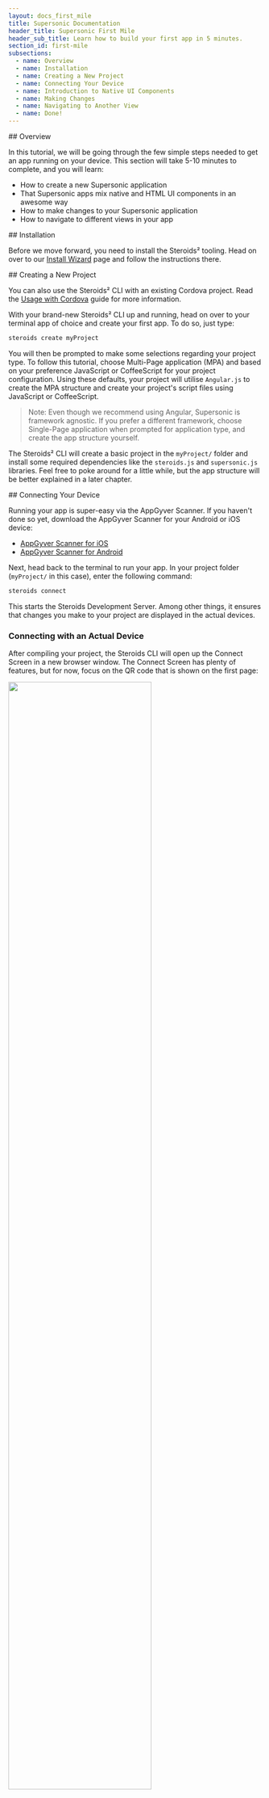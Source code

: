 ```yaml
---
layout: docs_first_mile
title: Supersonic Documentation
header_title: Supersonic First Mile
header_sub_title: Learn how to build your first app in 5 minutes.
section_id: first-mile
subsections:
  - name: Overview
  - name: Installation
  - name: Creating a New Project
  - name: Connecting Your Device
  - name: Introduction to Native UI Components
  - name: Making Changes
  - name: Navigating to Another View
  - name: Done!
---
```



<section class="docs-section" id="overview">
## Overview

In this tutorial, we will be going through the few simple steps needed to get an app running on your device. This section will take 5-10 minutes to complete, and you will learn:

  - How to create a new Supersonic application
  - That Supersonic apps mix native and HTML UI components in an awesome way
  - How to make changes to your Supersonic application
  - How to navigate to different views in your app

</section>


<section class="docs-section" id="installation">
## Installation

Before we move forward, you need to install the Steroids² tooling. Head on over to our [Install Wizard](https://academy.appgyver.com/installwizard) page and follow the instructions there.
</section>


<section class="docs-section" id="creating-a-new-project">
## Creating a New Project

<p class="advanced-panel">You can also use the Steroids² CLI with an existing Cordova project. Read the <a href="/tooling/cli/usage-with-cordova">Usage with Cordova</a> guide for more information.</p>

With your brand-new Steroids² CLI up and running, head on over to your terminal app of choice and create your first app. To do so, just type:

```bash
steroids create myProject
```

You will then be prompted to make some selections regarding your project type. To follow this tutorial, choose Multi-Page application (MPA) and based on your preference JavaScript or CoffeeScript for your project configuration. Using these defaults, your project will utilise `Angular.js` to create the MPA structure and create your project's script files using JavaScript or CoffeeScript.

>Note: Even though we recommend using Angular, Supersonic is framework agnostic. If you prefer a different framework, choose Single-Page application when prompted for application type, and create the app structure yourself.

The Steroids² CLI will create a basic project in the `myProject/` folder and install some required dependencies like the `steroids.js` and `supersonic.js` libraries. Feel free to poke around for a little while, but the app structure will be better explained in a later chapter.
</section>


<section class="docs-section" id="connecting-your-device">
## Connecting Your Device

Running your app is super-easy via the AppGyver Scanner. If you haven't done so yet, download the AppGyver Scanner for your Android or iOS device:

  - [AppGyver Scanner for iOS](https://itunes.apple.com/us/app/appgyver-scanner/id575076515?mt=8)
  - [AppGyver Scanner for Android](https://play.google.com/store/apps/details?id=com.appgyver.freshandroid)

Next, head back to the terminal to run your app. In your project folder (`myProject/` in this case), enter the following command:

```bash
steroids connect
```

This starts the Steroids Development Server. Among other things, it ensures that changes you make to your project are displayed in the actual devices.

### Connecting with an Actual Device

After compiling your project, the Steroids CLI will open up the Connect Screen in a new browser window. The Connect Screen has plenty of features, but for now, focus on the QR code that is shown on the first page:

<img src="/img/tutorial/Steroids_connect_index.png" style="width:75%;">

*Connect Screen QR code.*

To run your app on a real device, all you have to do is open the AppGyver Scanner you installed previously and scan the displayed QR code. The Scanner app will then download the required files, establish a connection with the Steroids Development Server and start your app.

If you can't connect the Scanner app with your Steroids Development Server, please read through the [troubleshooting guide](/tooling/cli/connect-screen/troubleshooting-scanner-connectivity/).
</section>


<section class="docs-section" id="introduction-to-native-ui-components">
## Introduction to Native UI Components
<img src="/img/tutorial/example_app_index.png" style="width:25%;">

*A fresh Supersonic project running on a device.*

The app starts in the view pictured above. Most of the content on the screen is just plain HTML and CSS. However, the top and bottom of the screen contain native components: a **native navigation bar** and a **native tab bar**.

Try rotating your device to see how the components smoothly realign themselves. You can rest assured the components stay in their correct places no matter what!

<img src="/img/tutorial/example_app_rotated.png" style="width:75%;">

*The native components realign themselves when the device is rotated.*

The native components also mean that we don't have to use any JavaScript hacks for scrolling. Try scrolling the view: it's smooth as butter, and if you scroll past the edge of the page, you get the native effects: rubber-band on iOS and the blue highlight on Android.

Next, try switching between the tabs. As you can see, the view changes instantaneously. This is possible because each tab is its own HTML document (wrapped inside its own WebView "browser" instance – more on this later), and switching between them is handled by native UI code.

The tabs live on even when they're not active. Go to the Settings tab, change the position of some of the sliders, and scroll down a bit. Switch to the Index tab and back again. The state is maintained perfectly, because nothing is done to the Settings tab itself – it is just hidden from view by the native UI code.
</section>


<section class="docs-section" id="making-changes">
## Making Changes

With your app up and running, we're ready to make some changes. Open the `myProject/app/example/views/getting-started.html` file in your editor of choice. Find the `<super-navbar>` element and change the title text:

```html
<super-navbar>
  <super-navbar-title>
    Hello World!
  </super-navbar-title>
</super-navbar>
```
Save the file. The Steroids Development Server automatically notices that a file has changed and refreshes your project. The app will reload itself, after which you'll see the navigation bar update with your new title.
</section>


<section class="docs-section" id="navigating-to-another-view">
## Navigating to Another View

Below the `<super-navbar>` element, you will notice two buttons wrapped by another custom HTML element, `<super-navigate>`. The `<super-navigate>` element provides an easy way for you to declaratively set up the navigation structure of your app: when any of its child elements (the `<button>` in this case) are tapped, the app will navigate to the target view. (In this case, the target view is determined by the `view-id` attribute – you'll learn more about this in the following tutorials!)

Try it out! Tap either of the buttons on your device. You will see the new view animate into view, and a back button appear on the navigation bar.

The new view, again, is running inside its own native WebView container, so the view below will continue to happily exist, execute JavaScript and maintain state. The navigation stack is maintained automatically by the native side. Clicking on the back button will animate the view away and reveal the original view beneath.

For further reading on the navigation bar or the `<super-navigate>` element, see the following guides:

  - [Navigation Bar][nav-bar]
  - [super-navigate][super-navigate]

</section>


<section class="docs-section" id="done">
## Done!

In this section we've covered the basics of Supersonic App Development. By now you know:

  - How to create a new Supersonic application
  - That Supersonic apps mix native and HTML UI components in an awesome way
  - How to make changes to your Supersonic application
  - How to navigate to different views in your app

With these skills, you have grasped the core of developing Supersonic apps! Once you're ready, dive into the [Second mile][second-mile] tutorial to learn more essential skills, like debugging your app, as well as a deeper insight into how a Supersonic app really works.
</section>

[cli-dev-flow]: /tooling/cli/tooling-cli/local-development-flow/
[nav-bar]: /supersonic/guides/ui/native-components/navigation-bar
[super-navigate]: /supersonic/api-reference/stable/components/super-navigate
[second-mile]: /supersonic/tutorial/second-mile
